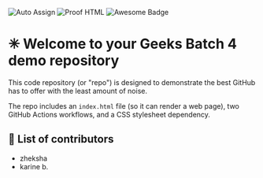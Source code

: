 ![Auto Assign](https://github.com/geek-batch/demo-repository/actions/workflows/auto-assign.yml/badge.svg) ![Proof HTML](https://github.com/geek-batch/demo-repository/actions/workflows/proof-html.yml/badge.svg) <img src="https://cdn.rawgit.com/sindresorhus/awesome/d7305f38d29fed78fa85652e3a63e154dd8e8829/media/badge.svg" alt="Awesome Badge"/>

# ✳ Welcome to your Geeks Batch 4 demo repository

This code repository (or "repo") is designed to demonstrate the best GitHub has to offer with the least amount of noise.

The repo includes an `index.html` file (so it can render a web page), two GitHub Actions workflows, and a CSS stylesheet dependency.

## 🥷 List of contributors

- zheksha
- karine b.
